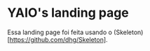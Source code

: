 # YAIO's landing page
Essa landing page foi feita usando o (Skeleton)[https://github.com/dhg/Skeleton].
